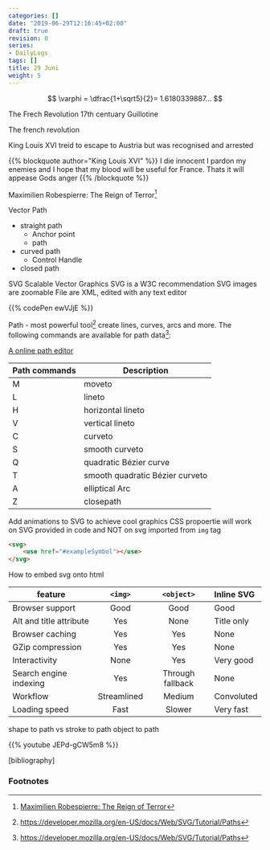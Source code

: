 ```yaml
---
categories: []
date: "2019-06-29T12:16:45+02:00"
draft: true
revision: 0
series:
- DailyLogs
tags: []
title: 29 Juni
weight: 5
---
```


$$ \varphi = \dfrac{1+\sqrt5}{2}= 1.6180339887… $$


The Frech Revolution
17th centuary
Guillotine

The french revolution

King Louis XVI
treid to escape to Austria but was recognised and arrested

{{% blockquote author="King Louis XVI" %}}
I die innocent
I pardon my enemies
and I hope that my blood
will be useful for France.
Thats it will appease Gods anger
{{% /blockquote %}}

Maximilien Robespierre: The Reign of Terror[^1]


Vector Path

* straight path
  * Anchor point
  * path
* curved path
  * Control Handle
* closed path

SVG Scalable Vector Graphics
SVG is a W3C recommendation
SVG images are zoomable
File are XML, edited with any text editor

{{% codePen ewVJjE %}}

Path - most powerful tool[^4]
create lines, curves, arcs and more.
The following commands are available for path data[^4]:

[A online path editor](http://jxnblk.com/paths/)

Path commands | Description
---| -----------
M | moveto | moves cursor to `x` and `y` position 
L | lineto | draws a line from the current position to a new position `(x, y)`
H | horizontal lineto | one argument
V | vertical lineto | one argument
C | curveto
S | smooth curveto
Q | quadratic Bézier curve
T | smooth quadratic Bézier curveto
A | elliptical Arc
Z | closepath

Add animations to SVG to achieve cool graphics
CSS propoertie will work on SVG provided in code and NOT on svg imported from `img` tag

```html
<svg>
    <use href="#exampleSymbol"></use>
</svg> 
``` 

How to embed svg onto html

feature                    |`<img>`	      | `<object>`	      | Inline SVG
---------------------------|:------------:|:-----------------:|:----------
Browser support	           |  Good	      | Good	          |  Good
Alt and title attribute	   | Yes	      | None	          |  Title only
Browser caching	           | Yes	      | Yes	              |  None
GZip compression	       | Yes	      | Yes	              |  None
Interactivity	           | None	      | Yes	              |  Very good
Search engine indexing	   | Yes	      | Through fallback  |	 None
Workflow	               | Streamlined  |	Medium	          |  Convoluted
Loading speed	           | Fast	      | Slower	          |  Very fast

shape to path vs stroke to path
object to path 

{{% youtube JEPd-gCW5m8 %}}

[bibliography]
### Footnotes

[^1]: [Maximilien Robespierre: The Reign of Terror](https://youtu.be/_plscSbrWts)
[^2]: [French Revolution Timeline](http://www.historyhome.co.uk/c-eight/france/frevchro.htm)
[^3]: [svg_path w3tutorials](https://www.w3schools.com/graphics/svg_path.asp)
[^4]: https://developer.mozilla.org/en-US/docs/Web/SVG/Tutorial/Paths
